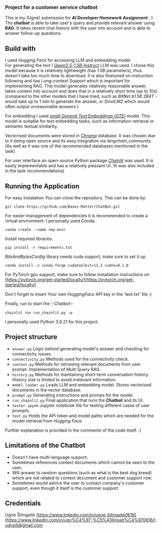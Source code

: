### Project for a customer service chatbot

This is my (Ugnė) submission for ***AI Developer Homework Assignment***. :) <br />
Ths **chatbot** is able to take user's query and provide relevant answer using **RAG**. 
It takes recent chat history with the user into account and is able to answer follow-up questions.

## Build with

I used _Hugging Face_ for accessing LLM and embedding model. <br />
For generating the text I _[Qwen2.5-1.5B-Instruct](https://huggingface.co/Qwen/Qwen2.5-1.5B-Instruct)_ LLM was used. 
I chose this model because it is relatively lightweight (has 1.5B parameters), thus doesn't take too much time to download. 
It is also finetuned on instruction following and has Long-context Support which is important for implementing RAG.
This model generates relatively reasonable answer, takes context into account and does that in a relatively short time (up to 10s)
(compared to the other models that I have tried, such as _BitNet b1.58 2B4T_ - would take up to 1 min to generate the answer, or _SmolLM2_ which would often output unreasonable answers )

For embedding I used _[small General Text Embeddings (GTE)](https://huggingface.co/thenlper/gte-small)_ model.
This model is suitable for text embedding tasks, such as  information retrieval or semantic textual similarity.

Vectorised documents were stored in _[Chroma](https://www.trychroma.com/)_ database.
It was chosen due to it being open source and its easy integration via _langchain_community_. 
(As well as it was one of the recommended databases mentioned in the task)

For user interface an open-source Python package _[Chainlit](https://docs.chainlit.io/get-started/overview)_ was used.
It is easily implementable and has a relatively pleasant UI.
(It was also included in the task recommendations)

## Running the Application

For easy instalation You can clone the repository. This can be done by:
```
git clone https://github.com/Waves-Matter/ChatBot.git
```

For easier management of dependencies it is recommended to create a virtual environment. 
I personally used Conda. 
```
conda create --name <my-env>
```

Install required libraries.
```
pip install -r requirements.txt
```

_BitsAndBytesConfig_ library needs cuda support, make sure to set it up.
```
conda install -c conda-forge cudatoolkit=11.2 cudnn=8.1.0
```

For _PyTorch_ gpu support, make sure to follow installation instructions on [https://pytorch.org/get-started/locally/](https://pytorch.org/get-started/locally/)

Don't forget to insert Your own _HuggingFace_ API key in the 'text.txt' file :)

Finally, run to start the ✨Chatbot✨ 
```
chainlit run run_chainlit.py -w     
```
I personally used Python 3.9.21 for this project.

## Project structure

- `answer.py` Logic behind generating model's answer and checking for connectivity issues. 
- `connectivity.py` Methods used for the connectivity check.
- `context.py` Methods for retrieving relevant documents from user prompt. Implementation of Multi Query RAG.
- `history.py` Methods for maintaining short-term conversation history. History size is limited to avoid irrelevant information.
- `model_loader.py` Loads LLM and embedding model. Stores vectorised documents in the vector database.
- `prompt.py` Generating instructions and promps for the model.
- `run_chainlit.py` Final application that runs the **Chatbot** and its UI.
- `tester.ipynb` Jupyter notebook file for testing different cases of user prompts.
- `text.py` Holds the API token and model paths which are needed for the model retrieval from _Hugging Face_. 

Further explanation is provided in the comments of the code itself. :)

## Limitations of the Chatbot

- Doesn't have multi-language support;
- Sometimes references context documents which cannot be seen to the user;
- Will answer to random questions (such as what is the best dog breed) which are not related to context document and customer support role;
- Sometimes would advice the user to contact company's customer support, even though it itself is the customer support.

## Credentials
Ugnė Šilingaitė
[https://www.linkedin.com/in/ugnė-šilingaitė0616](https://www.linkedin.com/in/ugn%C4%97-%C5%A1ilingait%C4%970616/)
ugnsili@gmail.com






